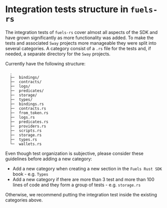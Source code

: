 # Integration tests structure in `fuels-rs`

The integration tests of `fuels-rs` cover almost all aspects of the SDK and have grown significantly as more functionality was added. To make the tests and associated `Sway` projects more manageable they were split into several categories. A category consist of a `.rs` file for the tests and, if needed, a separate directory for the `Sway` projects.

Currently have the following structure:

```shell
  .
  ├─  bindings/
  ├─  contracts/
  ├─  logs/
  ├─  predicates/
  ├─  storage/
  ├─  types/
  ├─  bindings.rs
  ├─  contracts.rs
  ├─  from_token.rs
  ├─  logs.rs
  ├─  predicates.rs
  ├─  providers.rs
  ├─  scripts.rs
  ├─  storage.rs
  ├─  types.rs
  └─  wallets.rs
```

Even though test organization is subjective, please consider these guidelines before adding a new category:

- Add a new category when creating a new section in the `Fuels Rust SDK` book - e.g. `Types`
- Add a new category if there are more than 3 test and more than 100 lines of code and they form a group of tests - e.g. `storage.rs`

 Otherwise, we recommend putting the integration test inside the existing categories above.
